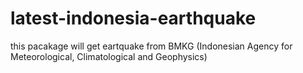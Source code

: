 # latest-indonesia-earthquake
this pacakage will get eartquake from BMKG (Indonesian Agency for Meteorological, Climatological and Geophysics) 
